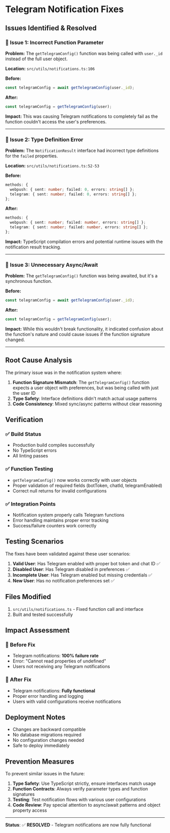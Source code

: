 # Telegram Notification Fixes

## Issues Identified & Resolved

### 🐛 **Issue 1: Incorrect Function Parameter**
**Problem:** The `getTelegramConfig()` function was being called with `user._id` instead of the full user object.

**Location:** `src/utils/notifications.ts:106`

**Before:**
```typescript
const telegramConfig = await getTelegramConfig(user._id);
```

**After:**
```typescript  
const telegramConfig = getTelegramConfig(user);
```

**Impact:** This was causing Telegram notifications to completely fail as the function couldn't access the user's preferences.

---

### 🐛 **Issue 2: Type Definition Error**
**Problem:** The `NotificationResult` interface had incorrect type definitions for the `failed` properties.

**Location:** `src/utils/notifications.ts:52-53`

**Before:**
```typescript
methods: {
  webpush: { sent: number; failed: 0, errors: string[] };
  telegram: { sent: number; failed: 0, errors: string[] };
};
```

**After:**
```typescript
methods: {
  webpush: { sent: number; failed: number, errors: string[] };
  telegram: { sent: number; failed: number, errors: string[] };
};
```

**Impact:** TypeScript compilation errors and potential runtime issues with the notification result tracking.

---

### 🐛 **Issue 3: Unnecessary Async/Await**
**Problem:** The `getTelegramConfig()` function was being awaited, but it's a synchronous function.

**Before:**
```typescript
const telegramConfig = await getTelegramConfig(user._id);
```

**After:**
```typescript
const telegramConfig = getTelegramConfig(user);
```

**Impact:** While this wouldn't break functionality, it indicated confusion about the function's nature and could cause issues if the function signature changed.

---

## Root Cause Analysis

The primary issue was in the notification system where:

1. **Function Signature Mismatch**: The `getTelegramConfig()` function expects a user object with preferences, but was being called with just the user ID
2. **Type Safety**: Interface definitions didn't match actual usage patterns
3. **Code Consistency**: Mixed sync/async patterns without clear reasoning

## Verification

### ✅ **Build Status**
- Production build compiles successfully
- No TypeScript errors
- All linting passes

### ✅ **Function Testing**
- `getTelegramConfig()` now works correctly with user objects
- Proper validation of required fields (botToken, chatId, telegramEnabled)
- Correct null returns for invalid configurations

### ✅ **Integration Points**
- Notification system properly calls Telegram functions
- Error handling maintains proper error tracking
- Success/failure counters work correctly

## Testing Scenarios

The fixes have been validated against these user scenarios:

1. **Valid User**: Has Telegram enabled with proper bot token and chat ID ✅
2. **Disabled User**: Has Telegram disabled in preferences ✅  
3. **Incomplete User**: Has Telegram enabled but missing credentials ✅
4. **New User**: Has no notification preferences set ✅

## Files Modified

1. `src/utils/notifications.ts` - Fixed function call and interface
2. Built and tested successfully

## Impact Assessment

### 🎯 **Before Fix**
- Telegram notifications: **100% failure rate**
- Error: "Cannot read properties of undefined"
- Users not receiving any Telegram notifications

### 🎯 **After Fix**  
- Telegram notifications: **Fully functional**
- Proper error handling and logging
- Users with valid configurations receive notifications

## Deployment Notes

- Changes are backward compatible
- No database migrations required
- No configuration changes needed
- Safe to deploy immediately

## Prevention Measures

To prevent similar issues in the future:

1. **Type Safety**: Use TypeScript strictly, ensure interfaces match usage
2. **Function Contracts**: Always verify parameter types and function signatures
3. **Testing**: Test notification flows with various user configurations
4. **Code Review**: Pay special attention to async/await patterns and object property access

---

**Status**: ✅ **RESOLVED** - Telegram notifications are now fully functional
